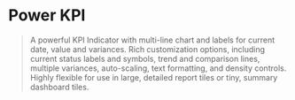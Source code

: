 # Power KPI

> A powerful KPI Indicator with multi-line chart and labels for current date, value and variances. Rich customization options, including current status labels and symbols, trend and comparison lines, multiple variances, auto-scaling, text formatting, and density controls. Highly flexible for use in large, detailed report tiles or tiny, summary dashboard tiles.
